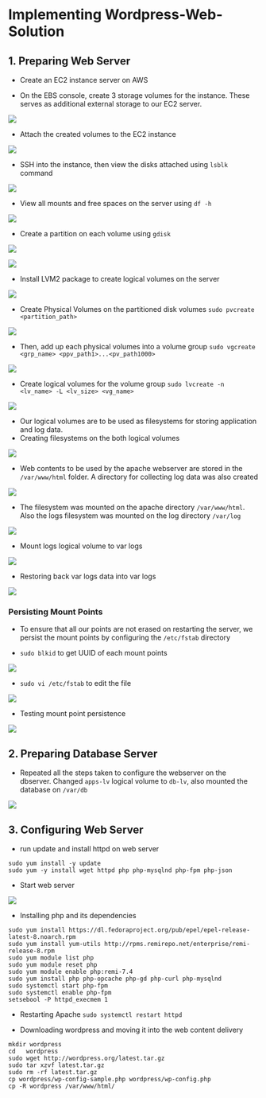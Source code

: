 # Implementing Wordpress-Web-Solution

## 1. Preparing Web Server

* Create an EC2 instance server on AWS

* On the EBS console, create 3 storage volumes for the instance. These serves as additional external storage to our EC2 server.

![](./img/Word1.png)

* Attach the created volumes to the EC2 instance

![](./img/Word2.png)

* SSH into the instance, then view the disks attached using `lsblk` command

![](./img/Word3.png)

* View all mounts and free spaces on the server using `df -h`

![](./img/Word4.png)

* Create a partition on each volume using `gdisk`

![](./img/Word5.png)

![](./img/Word6.png)

* Install LVM2 package to create logical volumes on the server

![](./img/Word7.png)

* Create Physical Volumes on the partitioned disk volumes
`sudo pvcreate <partition_path>`

![](./img/Word8.png)

* Then, add up each physical volumes into a volume group
`sudo vgcreate <grp_name> <ppv_path1>...<pv_path1000>`

![](./img/Word9.png)

* Create logical volumes for the volume group
`sudo lvcreate -n <lv_name> -L <lv_size> <vg_name>`

![](./img/Word10.png)

* Our logical volumes are to be used as filesystems for storing application and log data.
* Creating filesystems on the both logical volumes

![](./img/Word11.png)

* Web contents to be used by the apache webserver are stored in the `/var/www/html` folder. A directory for collecting log data was also created

![](./img/Word12.png)

* The filesystem was mounted on the apache directory `/var/www/html`. Also the logs filesystem was mounted on the log directory `/var/log`

![](./img/Word13.png)

* Mount logs logical volume to var logs

![](./img/Word14.png)

* Restoring back var logs data into var logs 

![](./img/Word15.png)

### Persisting Mount Points

* To ensure that all our points are not erased on restarting the server, we persist the mount points by configuring the `/etc/fstab` directory

* `sudo blkid` to get UUID of each mount points

![](./img/Word16.png)

* `sudo vi /etc/fstab` to edit the file

![](./img/Word17.png)

* Testing mount point persistence

![](./img/Word18.png)

## 2. Preparing Database Server

* Repeated all the steps taken to configure the webserver on the dbserver. Changed `apps-lv` logical volume to `db-lv`, also mounted the database on `/var/db`

![](./img/Word19.png)

## 3. Configuring Web Server

* run update and install httpd on web server
```
sudo yum install -y update
sudo yum -y install wget httpd php php-mysqlnd php-fpm php-json
```

* Start web server

![](./img/word20.png)

* Installing php and its dependencies
```
sudo yum install https://dl.fedoraproject.org/pub/epel/epel-release-latest-8.noarch.rpm
sudo yum install yum-utils http://rpms.remirepo.net/enterprise/remi-release-8.rpm
sudo yum module list php
sudo yum module reset php
sudo yum module enable php:remi-7.4
sudo yum install php php-opcache php-gd php-curl php-mysqlnd
sudo systemctl start php-fpm
sudo systemctl enable php-fpm
setsebool -P httpd_execmem 1
```

* Restarting Apache `sudo systemctl restart httpd`

* Downloading wordpress and moving it into the web content delivery
```
mkdir wordpress
cd   wordpress
sudo wget http://wordpress.org/latest.tar.gz
sudo tar xzvf latest.tar.gz
sudo rm -rf latest.tar.gz
cp wordpress/wp-config-sample.php wordpress/wp-config.php
cp -R wordpress /var/www/html/
```